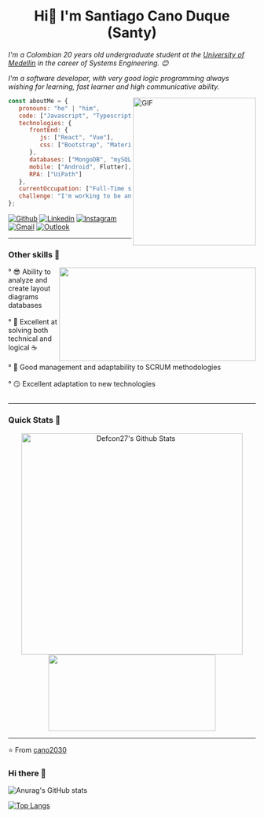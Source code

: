 <h1 align="center">Hi👋 I'm Santiago Cano Duque (Santy) </h1>
<p><em>I'm a Colombian 20 years old undergraduate student at the <a href="https://udemedellin.edu.co">University of Medellin</a> in the career of Systems Engineering. 😊

I'm a software developer, with very good logic programming always wishing for learning, fast learner and high communicative ability.</em></p>



<img align="right" alt="GIF" src="https://github.com/cano2030/Gifs/blob/main/giphy%20(1).gif" width="250" height="300" />


```javascript
const aboutMe = {
   pronouns: "he" | "him",
   code: ["Javascript", "Typescript", "HTML", "C#", "Python", "Java", "Dart"],
   technologies: {
      frontEnd: {
         js: ["React", "Vue"],
         css: ["Bootstrap", "Material Design"]
      },
      databases: ["MongoDB", "mySQL", "SQLServer", "Postgresql", "MySQL", "Sqlite"],
      mobile: ["Android", Flutter],
      RPA: ["UiPath"]
   },
   currentOccupation: ["Full-Time student"],
   challenge: "I'm working to be an AI developer",
};
```
[![Github](https://img.shields.io/badge/-Github-000?style=flat&logo=Github&logoColor=white)](https://github.com/cano2030)
[![Linkedin](https://img.shields.io/badge/-LinkedIn-blue?style=flat&logo=Linkedin&logoColor=white)](https://www.linkedin.com/in/santiagocanoduque)
[![Instagram](https://img.shields.io/badge/-Instagram-c13584?style=flat&labelColor=c13584&logo=instagram&logoColor=white)](https://www.instagram.com/santycanod/)
[![Gmail](https://img.shields.io/badge/-Gmail-c14438?style=flat&logo=Gmail&logoColor=white)](mailto:cano2030@gmail.com)
[![Outlook](https://img.shields.io/badge/-Outlook-0078D4?style=flat&logo=Microsoft-Outlook&logoColor=white)](mailto:scano933@soyudemedellin.edu.co)

---
<h3>Other skills 👀</h3>
  <img width="400" height="190" src="https://giphy.com/embed/pzmbXFDiRbEEk1vCtP" align=right>
   ° 😎 Ability to analyze and create layout diagrams databases</br></br>
   ° 🧠 Excellent at solving both technical and logical ☕</br></br>
   ° 📝 Good management and adaptability to SCRUM methodologies</br></br>
   ° 😏 Excellent adaptation to new technologies</br></br>
  

---
### Quick Stats 🚀
<p align="center">
<img width="450" align="center" src="https://github-readme-stats.vercel.app/api?username=cano2030&theme=nightowl&show_icons=true" alt="Defcon27's Github Stats" />
<img width="340" height="155" align="center" 
     src="https://github-readme-stats-defcon27.vercel.app/api/top-langs/?username=cano2030&layout=compact&theme=gotham"" />
</p>
                                                                                                                       
---
⭐️ From [cano2030](https://github.com/cano2030)






















### Hi there 👋

<!--
**cano2030/cano2030** is a ✨ _special_ ✨ repository because its `README.md` (this file) appears on your GitHub profile.

Here are some ideas to get you started:

- 🔭 
- 🌱 I’m currently learning Flutter, Tensorflow...
- 👯 I’m looking to collaborate on projects regarding Backend Development, FLutter and Machine Learning...
- 💬 Ask me about AI, basketball, and more things...
- 📫 
- 😄 Pronouns: He/Him
- ⚡ Fun fact: I like basketball and that i can talk basic Korean
-->
![Anurag's GitHub stats](https://github-readme-stats.vercel.app/api?username=cano2030&theme=nightowl&show_icons=true)

[![Top Langs](https://github-readme-stats.vercel.app/api/top-langs/?username=cano2030&layout=compact&theme=nightowl)](https://github.com/cano2030/github-readme-stats)



